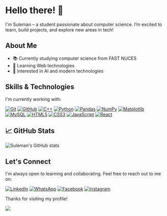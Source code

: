 # Hello there! 👋

I'm Suleman – a student passionate about computer science. I’m excited to learn, build projects, and explore new areas in tech!

## About Me

- 📚 Currently studying computer science from FAST NUCES
- 🌱 Learning Web technologies
- 🎯 Interested in AI and modern technologies

## Skills & Technologies

I'm currently working with:

[![Git](https://img.shields.io/badge/-Git-F05032?logo=git&logoColor=white&style=flat-square)](https://git-scm.com)
[![GitHub](https://img.shields.io/badge/-GitHub-181717?logo=github&logoColor=white&style=flat-square)](https://github.com)
[![C++](https://img.shields.io/badge/-C++-00599C?logo=c%2B%2B&logoColor=white&style=flat-square)](https://isocpp.org)
[![Python](https://img.shields.io/badge/-Python-blue?logo=python&logoColor=white&style=flat-square)](https://www.python.org)
[![Pandas](https://img.shields.io/badge/-Pandas-150458?logo=pandas&logoColor=white&style=flat-square)](https://pandas.pydata.org)
[![NumPy](https://img.shields.io/badge/-NumPy-013243?logo=numpy&logoColor=white&style=flat-square)](https://numpy.org)
[![Matplotlib](https://img.shields.io/badge/-Matplotlib-3776AB?logo=python&logoColor=white&style=flat-square)](https://matplotlib.org)
[![MySQL](https://img.shields.io/badge/-MySQL-4479A1?logo=mysql&logoColor=white&style=flat-square)](https://www.mysql.com)
[![HTML5](https://img.shields.io/badge/-HTML5-E34F26?logo=html5&logoColor=white&style=flat-square)](https://developer.mozilla.org/en-US/docs/Web/Guide/HTML/HTML5)
[![CSS3](https://img.shields.io/badge/-CSS3-1572B6?logo=css3&logoColor=white&style=flat-square)](https://developer.mozilla.org/en-US/docs/Web/CSS)
[![JavaScript](https://img.shields.io/badge/-JavaScript-yellow?logo=javascript&logoColor=white&style=flat-square)](https://developer.mozilla.org/en-US/docs/Web/JavaScript)
[![React](https://img.shields.io/badge/-React-61DAFB?logo=react&logoColor=white&style=flat-square)](https://reactjs.org)

## 📈 GitHub Stats

![Suleman's GitHub stats](https://github-readme-stats.vercel.app/api?username=sulemaniftikhar&show_icons=true&theme=radical)

## Let's Connect

I'm always open to learning and collaborating. Feel free to reach out to me on:

[![LinkedIn](https://img.shields.io/badge/-LinkedIn-0A66C2?logo=linkedin&logoColor=white&style=flat-square)](https://www.linkedin.com/in/linksuleman/)
[![WhatsApp](https://img.shields.io/badge/-WhatsApp-25D366?logo=whatsapp&logoColor=white&style=flat-square)](https://wa.me/923216474735)
[![Facebook](https://img.shields.io/badge/-Facebook-1877F2?logo=facebook&logoColor=white&style=flat-square)](https://www.facebook.com/iffsuleman)
[![Instagram](https://img.shields.io/badge/-Instagram-E4405F?logo=instagram&logoColor=white&style=flat-square)](https://www.instagram.com/ifsuleman/)

Thanks for visiting my profile!

![](https://komarev.com/ghpvc/?username=sulemaniftikhar&color=blueviolet)
